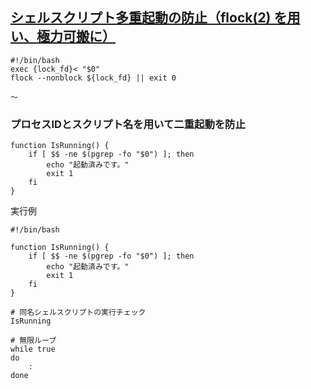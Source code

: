 ## [シェルスクリプト多重起動の防止（flock(2) を用い、極力可搬に）](https://qiita.com/knaka/items/582289c5b98ca5f55506)

```
#!/bin/bash
exec {lock_fd}< "$0"
flock --nonblock ${lock_fd} || exit 0

～
```

### プロセスIDとスクリプト名を用いて二重起動を防止
```
function IsRunning() {
    if [ $$ -ne $(pgrep -fo "$0") ]; then
        echo "起動済みです。"
        exit 1
    fi
}
```

実行例<br>
```
#!/bin/bash
 
function IsRunning() {
    if [ $$ -ne $(pgrep -fo "$0") ]; then
        echo "起動済みです。"
        exit 1
    fi
}
 
# 同名シェルスクリプトの実行チェック
IsRunning
 
# 無限ループ
while true
do
    :
done
```
